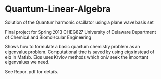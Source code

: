 # Quantum-Linear-Algebra
Solution of the Quantum harmonic oscillator using a plane wave basis set

Final project for Spring 2013 CHEG827
University of Delaware
Department of Chemical and Biomolecular Engineering

Shows how to formulate a basic quantum chemistry problem as an eigenvalue problem. 
Computational time is saved by using eigs instead of eig in Matlab. Eigs uses Krylov
methods which only seek the important eigenvalues we need.

See Report.pdf for details.